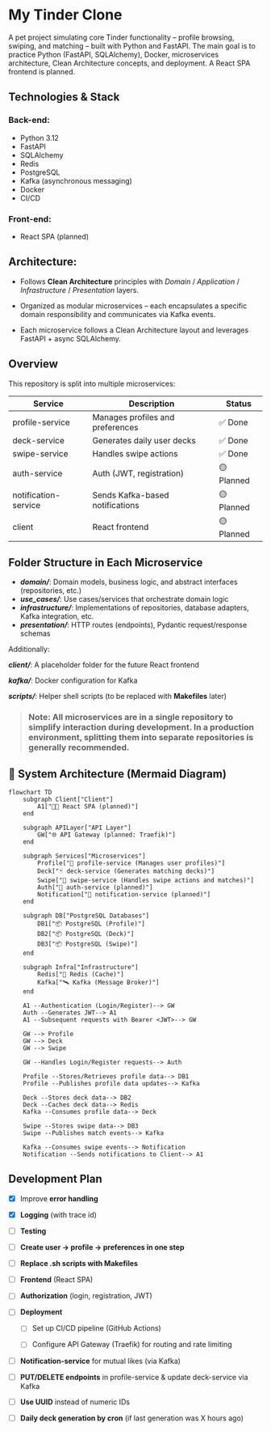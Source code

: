 # My Tinder Clone

A pet project simulating core Tinder functionality – profile browsing, swiping, and matching – built with Python and FastAPI.
The main goal is to practice Python (FastAPI, SQLAlchemy), Docker, microservices architecture, Clean Architecture concepts, and deployment. A React SPA frontend is planned.

## Technologies & Stack
### Back-end:

- Python 3.12
- FastAPI
- SQLAlchemy
- Redis
- PostgreSQL
- Kafka (asynchronous messaging)
- Docker
- CI/CD

### Front-end:
- React SPA (planned)

## Architecture:

- Follows **Clean Architecture** principles with *Domain* / *Application* / *Infrastructure* / *Presentation* layers.

- Organized as modular microservices – each encapsulates a specific domain responsibility and communicates via Kafka events.

- Each microservice follows a Clean Architecture layout and leverages FastAPI + async SQLAlchemy.

## Overview
This repository is split into multiple microservices:

| Service             | Description                        | Status       |
|---------------------|------------------------------------|--------------|
| profile-service     | Manages profiles and preferences   | ✅ Done       |
| deck-service        | Generates daily user decks         | ✅ Done       |
| swipe-service       | Handles swipe actions              | ✅ Done       |
| auth-service        | Auth (JWT, registration)           | 🟡 Planned    |
| notification-service| Sends Kafka-based notifications    | 🟡 Planned    |
| client              | React frontend                     | 🟡 Planned    |

## Folder Structure in Each Microservice

-  **_domain/_**: Domain models, business logic, and abstract interfaces (repositories, etc.)
-  **_use_cases/_**: Use cases/services that orchestrate domain logic
-  **_infrastructure/_**: Implementations of repositories, database adapters, Kafka integration, etc.
-  **_presentation/_**: HTTP routes (endpoints), Pydantic request/response schemas

Additionally:

**_client/_**: A placeholder folder for the future React frontend

**_kafka/_**: Docker configuration for Kafka

**_scripts/_**: Helper shell scripts (to be replaced with **Makefiles** later)



> ### Note: All microservices are in a single repository to simplify interaction during development. In a production environment, splitting them into separate repositories is generally recommended.

## 🧩 System Architecture (Mermaid Diagram)
```mermaid
flowchart TD
    subgraph Client["Client"]
        A1["🧑‍💻 React SPA (planned)"]
    end

    subgraph APILayer["API Layer"]
        GW["🌐 API Gateway (planned: Traefik)"]
    end

    subgraph Services["Microservices"]
        Profile["👤 profile-service (Manages user profiles)"]
        Deck["🃏 deck-service (Generates matching decks)"]
        Swipe["💚 swipe-service (Handles swipe actions and matches)"]
        Auth["🔐 auth-service (planned)"]
        Notification["🔔 notification-service (planned)"]
    end

    subgraph DB["PostgreSQL Databases"]
        DB1["📦 PostgreSQL (Profile)"]
        DB2["📦 PostgreSQL (Deck)"]
        DB3["📦 PostgreSQL (Swipe)"]
    end

    subgraph Infra["Infrastructure"]
        Redis["🧠 Redis (Cache)"]
        Kafka["🛰 Kafka (Message Broker)"]
    end

    A1 --Authentication (Login/Register)--> GW
    Auth --Generates JWT--> A1
    A1 --Subsequent requests with Bearer <JWT>--> GW

    GW --> Profile
    GW --> Deck
    GW --> Swipe

    GW --Handles Login/Register requests--> Auth

    Profile --Stores/Retrieves profile data--> DB1
    Profile --Publishes profile data updates--> Kafka

    Deck --Stores deck data--> DB2
    Deck --Caches deck data--> Redis
    Kafka --Consumes profile data--> Deck

    Swipe --Stores swipe data--> DB3
    Swipe --Publishes match events--> Kafka

    Kafka --Consumes swipe events--> Notification
    Notification --Sends notifications to Client--> A1
```



## Development Plan

 - [x] Improve **error handling**

 - [x] **Logging** (with trace id)

 - [ ] **Testing**

 - [ ] **Create user → profile → preferences in one step**

 - [ ] **Replace .sh scripts with Makefiles**

 - [ ] **Frontend** (React SPA)

 - [ ] **Authorization** (login, registration, JWT)

 - [ ] **Deployment**

    - [ ] Set up CI/CD pipeline (GitHub Actions)

    - [ ] Configure API Gateway (Traefik) for routing and rate limiting

 - [ ] **Notification-service** for mutual likes (via Kafka)

 - [ ] **PUT/DELETE endpoints** in profile-service & update deck-service via Kafka

 - [ ] **Use UUID** instead of numeric IDs

 - [ ] **Daily deck generation by cron** (if last generation was X hours ago)
